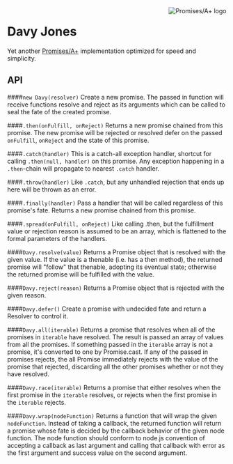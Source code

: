 <a href="http://promisesaplus.com/">
    <img src="http://promisesaplus.com/assets/logo-small.png" alt="Promises/A+ logo"
         title="Promises/A+ 1.0 compliant" align="right" />
</a>

# Davy Jones

Yet another [Promises/A+](http://promises-aplus.github.com/promises-spec) implementation optimized for speed and simplicity.

## API

####`new Davy(resolver)`
Create a new promise. The passed in function will receive functions resolve and reject as its arguments which can be called to seal the fate of the created promise.

####`.then(onFulfill, onReject)`
Returns a new promise chained from this promise. The new promise will be rejected or resolved defer on the passed `onFulfill`, `onReject` and the state of this promise.

####`.catch(handler)`
This is a catch-all exception handler, shortcut for calling `.then(null, handler)` on this promise. Any exception happening in a `.then`-chain will propagate to nearest `.catch` handler.

####`.throw(handler)`
Like `.catch`, but any unhandled rejection that ends up here will be thrown as an error.

####`.finally(handler)`
Pass a handler that will be called regardless of this promise's fate. Returns a new promise chained from this promise.

####`.spread(onFulfill, onReject)`
Like calling .then, but the fulfillment value or rejection reason is assumed to be an array, which is flattened to the formal parameters of the handlers.

####`Davy.resolve(value)`
Returns a Promise object that is resolved with the given value. If the value is a thenable (i.e. has a then method), the returned promise will "follow" that thenable, adopting its eventual state; otherwise the returned promise will be fulfilled with the value.

####`Davy.reject(reason)`
Returns a Promise object that is rejected with the given reason.

####`Davy.defer()`
Create a promise with undecided fate and return a Resolver to control it.

####`Davy.all(iterable)`
Returns a promise that resolves when all of the promises in `iterable` have resolved. The result is passed an array of values from all the promises. If something passed in the `iterable` array is not a promise, it's converted to one by Promise.cast. If any of the passed in promises rejects, the all Promise immediately rejects with the value of the promise that rejected, discarding all the other promises whether or not they have resolved.

####`Davy.race(iterable)`
Returns a promise that either resolves when the first promise in the `iterable` resolves, or rejects when the first promise in the `iterable` rejects.

####`Davy.wrap(nodeFunction)`
Returns a function that will wrap the given `nodeFunction`. Instead of taking a callback, the returned function will return a promise whose fate is decided by the callback behavior of the given node function. The node function should conform to node.js convention of accepting a callback as last argument and calling that callback with error as the first argument and success value on the second argument.

